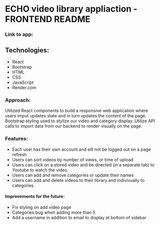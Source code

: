 # ECHO video library appliaction - FRONTEND README

### Link to app: 

## Technologies:
- React
- Bootstrap
- HTML
- CSS
- JavaScript
- Render.com

### Approach: 
Utilized React components to build a responsive web application where users imput updates state and in turn updates the content of the page. Bootstrap styling used to stylize our video and category display. Utilize API calls to import data from our backend to render visually on the page. 

### Features: 
- Each user has their own account and eill not be logged out on a page refresh
- Users can sort videos by number of views, or time of upload
- Users can click on a stored video and be directed (in a separate tab) to Youtube to watch the video. 
- Users can add and remove categories or update their names
- Users can add and delete videos to their library and indivivually to categories. 

#### Improvements for the future: 
- Fix styling on add video page
- Categories bug when adding more than 5
- Add a username in addition to email to display at bottom of sidebar